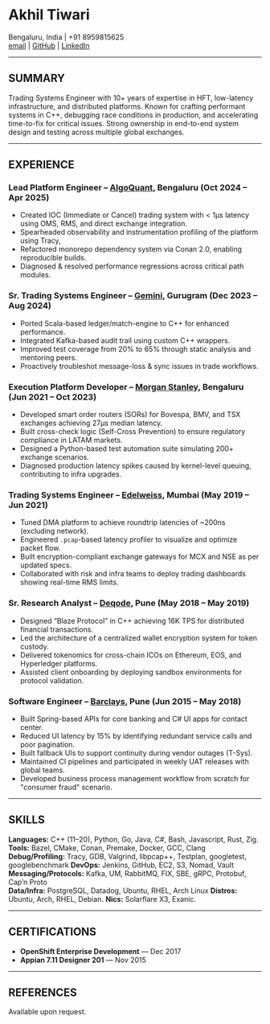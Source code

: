# **Akhil Tiwari**

Bengaluru, India | +91 8959815625  
[email](mailto:akhiltiwari.13@gmail.com) | [GitHub](https://github.com/akhiltiwari13) | [LinkedIn](https://www.linkedin.com/in/akhiltiwari-13/)

---

## **SUMMARY**

Trading Systems Engineer with 10+ years of expertise in HFT, low-latency infrastructure, and distributed platforms. Known for crafting performant systems in C++, debugging race conditions in production, and accelerating time-to-fix for critical issues. Strong ownership in end-to-end system design and testing across multiple global exchanges.

---

## **EXPERIENCE**

### **Lead Platform Engineer – [AlgoQuant](https://www.algoquantfintech.com/), Bengaluru (Oct 2024 – Apr 2025)**

- Created IOC (Immediate or Cancel) trading system with < 1μs latency using OMS, RMS, and direct exchange integration.
- Spearheaded observability and instrumentation profiling of the platform using Tracy,
- Refactored monorepo dependency system via Conan 2.0, enabling reproducible builds.
- Diagnosed & resolved performance regressions across critical path modules.

### **Sr. Trading Systems Engineer – [Gemini](https://www.gemini.com/), Gurugram (Dec 2023 – Aug 2024)**

- Ported Scala-based ledger/match-engine to C++ for enhanced performance.
- Integrated Kafka-based audit trail using custom C++ wrappers.
- Improved test coverage from 20% to 65% through static analysis and mentoring peers.
- Proactively troubleshot message-loss & sync issues in trade workflows.

### **Execution Platform Developer – [Morgan Stanley](https://www.morganstanley.com/), Bengaluru (Jun 2021 – Oct 2023)**

- Developed smart order routers (SORs) for Bovespa, BMV, and TSX exchanges achieving 27μs median latency.
- Built cross-check logic (Self-Cross Prevention) to ensure regulatory compliance in LATAM markets.
- Designed a Python-based test automation suite simulating 200+ exchange scenarios.
- Diagnosed production latency spikes caused by kernel-level queuing, contributing to infra upgrades.

### **Trading Systems Engineer – [Edelweiss](https://www.edelweissfin.com/), Mumbai (May 2019 – Jun 2021)**

- Tuned DMA platform to achieve roundtrip latencies of ~200ns (excluding network).
- Engineered `.pcap`-based latency profiler to visualize and optimize packet flow.
- Built encryption-compliant exchange gateways for MCX and NSE as per updated specs.
- Collaborated with risk and infra teams to deploy trading dashboards showing real-time RMS limits.

### **Sr. Research Analyst – [Deqode](https://deqode.com/), Pune (May 2018 – May 2019)**

- Designed “Blaze Protocol” in C++ achieving 16K TPS for distributed financial transactions.
- Led the architecture of a centralized wallet encryption system for token custody.
- Delivered tokenomics for cross-chain ICOs on Ethereum, EOS, and Hyperledger platforms.
- Assisted client onboarding by deploying sandbox environments for protocol validation.

### **Software Engineer – [Barclays](https://home.barclays/), Pune (Jun 2015 – May 2018)**

- Built Spring-based APIs for core banking and C# UI apps for contact center.
- Reduced UI latency by 15% by identifying redundant service calls and poor pagination.
- Built fallback UIs to support continuity during vendor outages (T-Sys).
- Maintained CI pipelines and participated in weekly UAT releases with global teams.
- Developed business process management workflow from scratch for "consumer fraud" scenario.

---

## **SKILLS**

**Languages:** C++ (11–20), Python, Go, Java, C#, Bash, Javascript, Rust, Zig.
**Tools:** Bazel, CMake, Conan, Premake, Docker, GCC, Clang
**Debug/Profiling:** Tracy, GDB, Valgrind, libpcap++, Testplan, googletest, googlebenchmark
**DevOps:** Jenkins, GitHub, EC2, S3, Nomad, Vault
**Messaging/Protocols:** Kafka, UM, RabbitMQ, FIX, SBE, gRPC, Protobuf, Cap’n Proto  
**Data/Infra:** PostgreSQL, Datadog, Ubuntu, RHEL, Arch Linux
**Distros:** Ubuntu, Arch, RHEL, Debian.
**Nics:** Solarflare X3, Exanic.

---

## **CERTIFICATIONS**

- **OpenShift Enterprise Development** — Dec 2017
- **Appian 7.11 Designer 201** — Nov 2015

---

## **REFERENCES**

Available upon request.
